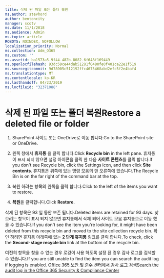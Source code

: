 ```yaml
---
title: 삭제 된 파일 또는 폴더 복원
ms.author: stevhord
author: bentoncity
manager: scotv
ms.date: 11/1/2018
ms.audience: Admin
ms.topic: article
ROBOTS: NOINDEX, NOFOLLOW
localization_priority: Normal
ms.collection: Adm_O365
ms.custom: ''
ms.assetid: ba1573a5-9f44-482b-8082-6f648f169449
ms.openlocfilehash: 93dc59ce44dab51281f0480fe0f401ca22e1f519
ms.sourcegitcommit: 9d78905c512192ffc4675468abd2efc5f2e4baf4
ms.translationtype: MT
ms.contentlocale: ko-KR
ms.lasthandoff: 04/23/2019
ms.locfileid: "32371088"
---
```

# <a name="restore-a-deleted-file-or-folder"></a><span data-ttu-id="56462-102">삭제 된 파일 또는 폴더 복원</span><span class="sxs-lookup"><span data-stu-id="56462-102">Restore a deleted file or folder</span></span>

1. <span data-ttu-id="56462-103">SharePoint 사이트 또는 OneDrive로 이동 합니다.</span><span class="sxs-lookup"><span data-stu-id="56462-103">Go to the SharePoint site or OneDrive.</span></span>
    
2. <span data-ttu-id="56462-104">왼쪽 창에서 **휴지통** 을 클릭 합니다.</span><span class="sxs-lookup"><span data-stu-id="56462-104">Click **Recycle bin** in the left pane.</span></span> <span data-ttu-id="56462-105">휴지통이 표시 되지 않으면 설정 아이콘을 클릭 한 다음 **사이트 콘텐츠**를 클릭 합니다.</span><span class="sxs-lookup"><span data-stu-id="56462-105">If you don't see Recycle bin, click the Settings icon, and then click **Site contents**.</span></span> <span data-ttu-id="56462-106">휴지통은 위쪽에 있는 명령 모음의 맨 오른쪽에 있습니다.</span><span class="sxs-lookup"><span data-stu-id="56462-106">The Recycle Bin is on the far right of the command bar at the top.</span></span>
    
3. <span data-ttu-id="56462-107">복원 하려는 항목의 왼쪽을 클릭 합니다.</span><span class="sxs-lookup"><span data-stu-id="56462-107">Click to the left of the items you want to restore.</span></span>
    
4. <span data-ttu-id="56462-108">**복원**을 클릭합니다.</span><span class="sxs-lookup"><span data-stu-id="56462-108">Click **Restore**.</span></span>
    
<span data-ttu-id="56462-109">삭제 된 항목은 93 일 동안 보존 됩니다.</span><span class="sxs-lookup"><span data-stu-id="56462-109">Deleted items are retained for 93 days.</span></span> <span data-ttu-id="56462-110">찾으려는 항목이 표시 되지 않으면 휴지통에서 삭제 되어 사이트 모음 휴지통으로 이동 했을 수 있습니다.</span><span class="sxs-lookup"><span data-stu-id="56462-110">If you don't see the item you're looking for, it might have been deleted from this recycle bin and moved to the site collection recycle bin.</span></span> <span data-ttu-id="56462-111">확인 하려면 휴지통 아래쪽에 있는 **2 단계 휴지통** 링크를 클릭 합니다.</span><span class="sxs-lookup"><span data-stu-id="56462-111">To check, click the **Second-stage recycle bin** link at the bottom of the recycle bin.</span></span> 
  
<span data-ttu-id="56462-112">여전히 항목을 찾을 수 없는 경우 로깅이 사용 하도록 설정 된 경우 감사 로그를 검색할 수 있습니다.</span><span class="sxs-lookup"><span data-stu-id="56462-112">If you are still unable to find the item you can search the audit log if logging is enabled.</span></span> [<span data-ttu-id="56462-113">Office 365 보안 및 준수 센터에서 감사 로그 검색</span><span class="sxs-lookup"><span data-stu-id="56462-113">Search the audit log in the Office 365 Security &amp; Compliance Center</span></span>](https://support.office.com/article/0d4d0f35-390b-4518-800e-0c7ec95e946c.aspx)
  

